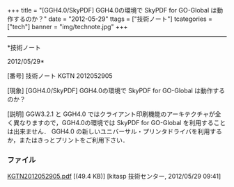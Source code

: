 ﻿+++
title = "[GGH4.0/SkyPDF] GGH4.0の環境で SkyPDF for GO-Global は動作するのか？"
date = "2012-05-29"
ttags = ["技術ノート"]
tcategories = ["tech"]
banner = "img/technote.jpg"
+++

-----------------------------------------------------------------------------------------------------------------------------

*技術ノート

2012/05/29*


[番号]
技術ノート KGTN 2012052905

[現象]
[GGH4.0/SkyPDF] GGH4.0の環境で SkyPDF for GO-Global は動作するのか？

[説明]
GGW3.2.1 と GGH4.0
ではクライアント印刷機能のアーキテクチャが全く異なりますので，GGH4.0の環境では
SkyPDF for GO-Global を利用することは出来ません． GGH4.0
の新しいユニバーサル・プリンタドライバを利用するか，またはきっとプリントをご利用下さい．


### ファイル

 
 


[KGTN2012052905.pdf](http://techreport.kitasp.net/attachments/download/894/KGTN2012052905.pdf)
 [(49.4 KB)] [kitasp 技術センター, 2012/05/29
09:41]


 


 

